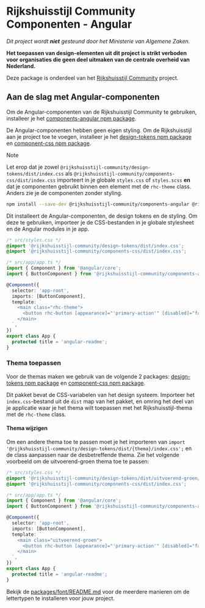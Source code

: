 <!-- @license CC0-1.0 -->

# Rijkshuisstijl Community Componenten - Angular

_Dit project wordt **niet** gesteund door het Ministerie van Algemene Zaken._

**Het toepassen van design-elementen uit dit project is strikt verboden voor organisaties die geen deel uitmaken van de
centrale overheid van Nederland.**

Deze package is onderdeel van het [Rijkshuisstijl Community](../../README.md) project.

## Aan de slag met Angular-componenten

Om de Angular-componenten van de Rijkshuisstijl Community te gebruiken, installeer je het [components-angular npm package](https://www.npmjs.com/package/@rijkshuisstijl-community/components-angular).

De Angular-componenten hebben geen eigen styling. Om de Rijkshuisstijl aan je project toe te voegen, installeer je het [design-tokens npm package](https://www.npmjs.com/package/@rijkshuisstijl-community/design-tokens) en [component-css npm package](https://www.npmjs.com/package/@rijkshuisstijl-community/components-css).

> [!NOTE]  
> Let erop dat je zowel `@rijkshuisstijl-community/design-tokens/dist/index.css` als `@rijkshuisstijl-community/components-css/dist/index.css` importeert in je globale `styles.css` of `styles.scss` **en** dat je componenten gebruikt binnen een element met de `rhc-theme` class. Anders zie je de componenten zonder styling.

```bash
npm install --save-dev @rijkshuisstijl-community/components-angular @rijkshuisstijl-community/components-css @rijkshuisstijl-community/design-tokens
```

Dit installeert de Angular-componenten, de design tokens en de styling. Om deze te gebruiken, importeer je de CSS-bestanden in je globale stylesheet en de Angular modules in je app.

```css
/* src/styles.css */
@import '@rijkshuisstijl-community/design-tokens/dist/index.css';
@import '@rijkshuisstijl-community/components-css/dist/index.css';
```

```ts
/* src/app/app.ts */
import { Component } from '@angular/core';
import { ButtonComponent } from '@rijkshuisstijl-community/components-angular';

@Component({
  selector: 'app-root',
  imports: [ButtonComponent],
  template: `
    <main class="rhc-theme">
      <button rhc-button [appearance]="'primary-action'" [disabled]="false">hello world</button>
    </main>
  `,
})
export class App {
  protected title = 'angular-readme';
}
```

### Thema toepassen

Voor de themas maken we gebruik van de volgende 2 packages: [design-tokens npm package](https://www.npmjs.com/package/@rijkshuisstijl-community/design-tokens) en [component-css npm package](https://www.npmjs.com/package/@rijkshuisstijl-community/components-css).

Dit pakket bevat de CSS-variabelen van het design systeem. Importeer het `index.css`-bestand uit de `dist` map van het
pakket, en omring het deel van je applicatie waar je het thema wilt toepassen met het Rijkshuisstijl-thema met de `rhc-theme` class.

#### Thema wijzigen

Om een andere thema toe te passen moet je het importeren van `import '@rijkshuisstijl-community/design-tokens/dist/{thema}/index.css';` en de class aanpassen naar de desbetreffende thema.
Zie het volgende voorbeeld om de uitvoerend-groen thema toe te passen:

```css
/* src/styles.css */
@import '@rijkshuisstijl-community/design-tokens/dist/uitvoerend-groen/index.css';
@import '@rijkshuisstijl-community/components-css/dist/index.css';
```

```ts
/* src/app/app.ts */
import { Component } from '@angular/core';
import { ButtonComponent } from '@rijkshuisstijl-community/components-angular';

@Component({
  selector: 'app-root',
  imports: [ButtonComponent],
  template: `
    <main class="uitvoerend-groen">
      <button rhc-button [appearance]="'primary-action'" [disabled]="false">hello world</button>
    </main>
  `,
})
export class App {
  protected title = 'angular-readme';
}
```

Bekijk de [packages/font/README.md](https://github.com/nl-design-system/rijkshuisstijl-community/blob/main/packages/font/README.md) voor de meerdere manieren om de lettertypen te installeren voor jouw project.
